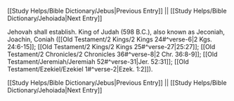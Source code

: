 [[Study Helps/Bible Dictionary/Jebus|Previous Entry]]  ||  [[Study Helps/Bible Dictionary/Jehoiada|Next Entry]]

 Jehovah shall establish. King of Judah (598 B.C.), also known as Jeconiah, Joachin, Coniah ([[Old Testament/2 Kings/2 Kings 24#^verse-6|2 Kgs. 24:6-15]]; [[Old Testament/2 Kings/2 Kings 25#^verse-27|25:27]]; [[Old Testament/2 Chronicles/2 Chronicles 36#^verse-8|2 Chr. 36:8-9]]; [[Old Testament/Jeremiah/Jeremiah 52#^verse-31|Jer. 52:31]]; [[Old Testament/Ezekiel/Ezekiel 1#^verse-2|Ezek. 1:2]]).

[[Study Helps/Bible Dictionary/Jebus|Previous Entry]]  ||  [[Study Helps/Bible Dictionary/Jehoiada|Next Entry]]